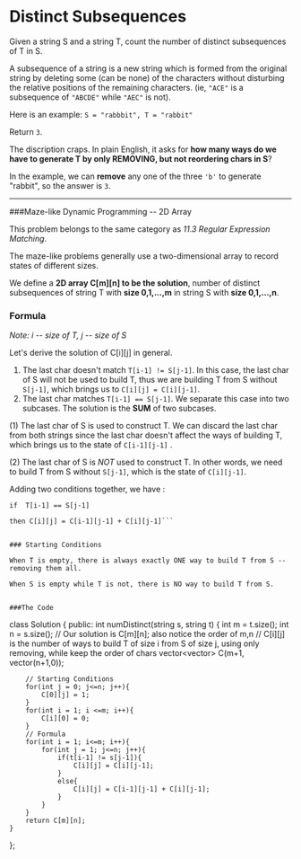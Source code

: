 # Distinct Subsequences


Given a string S and a string T, count the number of distinct subsequences of T in S.

A subsequence of a string is a new string which is formed from the original string by deleting some (can be none) of the characters without disturbing the relative positions of the remaining characters. (ie, ```"ACE"``` is a subsequence of ```"ABCDE"``` while ```"AEC"``` is not).

Here is an example:
```S = "rabbbit", T = "rabbit"```

Return ```3```.



The discription craps. In plain English, it asks for **how many ways do we have to generate T by only REMOVING, but not reordering chars in S**?

In the example, we can **remove** any one of the three ```'b'``` to generate "rabbit", so the answer is ```3```.


---



###Maze-like Dynamic Programming -- 2D Array

This problem belongs to the same category as *11.3 Regular Expression Matching*.

The maze-like problems generally use a two-dimensional array to record states of different sizes.

We define a **2D array C[m][n] to be the solution**, number of distinct subsequences of string T with **size 0,1,...,m** in string S with **size 0,1,...,n**.


### Formula

*Note: i -- size of T, j -- size of S*


Let's derive the solution of C[i][j] in general.

1. The last char doesn't match ```T[i-1] != S[j-1]```. In this case, the last char of S will not be used to build T, thus we are building T from S without ```S[j-1]```, which brings us to ```C[i][j] = C[i][j-1]```.
2. The last char matches ```T[i-1] == S[j-1]```. We separate this case into two subcases. The solution is the **SUM** of two subcases.

  (1) The last char of S is used to construct T. We can discard the last char from both strings since the last char doesn't affect the ways of building T, which brings us to the state of ```C[i-1][j-1]``` .
  
  (2) The last char of S is *NOT* used to construct T. In other words, we need to build T from S without ```S[j-1]```, which is the state of ```C[i][j-1]```.
  
  
Adding two conditions together, we have :  

```
if  T[i-1] == S[j-1]

then C[i][j] = C[i-1][j-1] + C[i][j-1]```


### Starting Conditions

When T is empty, there is always exactly ONE way to build T from S -- removing them all.

When S is empty while T is not, there is NO way to build T from S.


###The Code

```
class Solution {
public:
    int numDistinct(string s, string t) {
        int m = t.size();
        int n = s.size();
        // Our solution is C[m][n]; also notice the order of m,n
        // C[i][j] is the number of ways to build T of size i from S of size j, using only removing, while keep the order of chars
        vector<vector<int>> C(m+1, vector<int>(n+1,0)); 
        
        // Starting Conditions
        for(int j = 0; j<=n; j++){
            C[0][j] = 1;
        }
        for(int i = 1; i <=m; i++){
            C[i][0] = 0;
        }
        // Formula
        for(int i = 1; i<=m; i++){
            for(int j = 1; j<=n; j++){
                if(t[i-1] != s[j-1]){
                    C[i][j] = C[i][j-1];
                }
                else{
                    C[i][j] = C[i-1][j-1] + C[i][j-1];
                }
            }
        }
        return C[m][n];
    }
};
```